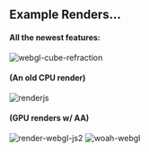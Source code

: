 ## Example Renders...

#### All the newest features:
![webgl-cube-refraction](https://user-images.githubusercontent.com/60528506/210162233-ea65893d-bfcc-4156-9c46-a0416b820042.png)

#### (An old CPU render)

![renderjs](https://user-images.githubusercontent.com/60528506/208347247-d7a166c9-c1d7-4080-b011-f9d226907bcc.png)

#### (GPU renders w/ AA)

![render-webgl-js2](https://user-images.githubusercontent.com/60528506/209410820-3a4722a4-b0ef-4aa0-993c-938ed200a4a1.png)
![woah-webgl](https://user-images.githubusercontent.com/60528506/209410827-c3c3802a-2f5d-4d07-88eb-5f777338a21f.png)
